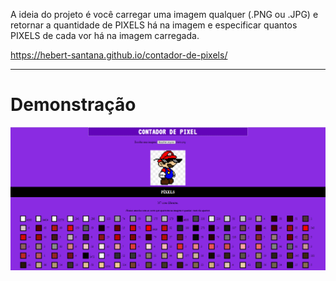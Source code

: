 A ideia do projeto é você carregar uma imagem qualquer (.PNG ou .JPG) e retornar a quantidade de PIXELS há na imagem e especificar quantos PIXELS de cada vor há na imagem carregada.

https://hebert-santana.github.io/contador-de-pixels/


<hr>
<h1> Demonstração </h1>

<div style="display: inline_block">
    <img align="center" alt="demonstração" src="./assets/img/demonstracao.png" border: 1px solid white />
</div>
